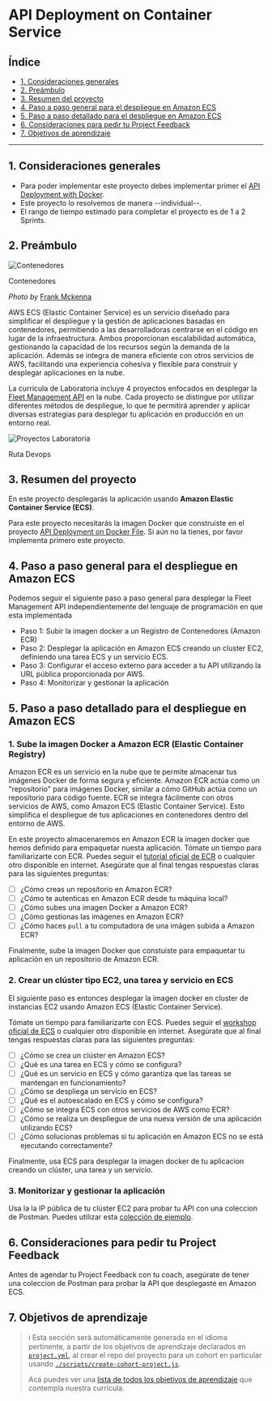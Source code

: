 # API Deployment on Container Service

## Índice

- [1. Consideraciones generales](#1-consideraciones-generales)
- [2. Preámbulo](#2-preámbulo)
- [3. Resumen del proyecto](#3-resumen-del-proyecto)
- [4. Paso a paso general para el despliegue en Amazon ECS](#4-Paso-a-paso-general-para-el-despliegue-en-Amazon-ECS)
- [5. Paso a paso detallado para el despliegue en Amazon ECS](#5-Paso-a-paso-detallado-para-el-despliegue-en-Amazon-ECS)
- [6. Consideraciones para pedir tu Project Feedback](#6-Consideraciones-para-pedir-tu-Project-Feedback)
- [7. Objetivos de aprendizaje](#7-Objetivos-de-aprendizaje)

---

## 1. Consideraciones generales

- Para poder implementar este proyecto debes implementar primer
el [API Deployment with Docker](../05-dockerfile-deployment/README.MD).
- Este proyecto lo resolvemos de manera --individual--.
- El rango de tiempo estimado para completar el proyecto es de 1 a 2 Sprints.

## 2. Preámbulo

<img
src="https://github.com/user-attachments/assets/9a2940f5-9b88-4062-8a59-8d73cb0ed605"
alt="Contenedores"
aria-describedby="containers" />

<p id="containers">
Contenedores
</p>

_Photo by_
[Frank Mckenna](https://unsplash.com/@frankiefoto?utm_content=creditCopyText&utm_medium=referral&utm_source=unsplash)

AWS ECS (Elastic Container Service) es un servicio
diseñado para simplificar el despliegue y la gestión de aplicaciones basadas
en contenedores, permitiendo a las desarrolladoras centrarse en el código en
lugar de la infraestructura. Ambos proporcionan escalabilidad automática,
gestionando la capacidad de los recursos según la demanda de la aplicación.
Además se integra de manera eficiente
con otros servicios de AWS, facilitando
una experiencia cohesiva y flexible para construir y desplegar aplicaciones
en la nube.

La currícula de Laboratoria incluye 4 proyectos enfocados en
desplegar la [Fleet Management API](../05-fleet-management-api/README.md)
en la nube. Cada proyecto se distingue por utilizar
diferentes métodos de despliegue, lo que te permitirá aprender y aplicar
diversas estrategias para desplegar tu aplicación en producción en un entorno real.

<img
src="https://github.com/user-attachments/assets/807d21eb-4f47-4b91-8441-a952192562f0"
alt="Proyectos Laboratoria"
aria-describedby="devops-projects-laboratoria" />

<p id="devops-projects-laboratoria">
Ruta Devops
</p>

## 3. Resumen del proyecto

En este proyecto desplegarás la aplicación usando
**Amazon Elastic Container Service (ECS)**.

Para este proyecto necesitarás la imagen Docker que construiste
en el proyecto [API Deployment on Docker File](../05-dockerfile-deployment/README.MD).
Si aún no la tienes, por favor implementa primero este proyecto.

## 4. Paso a paso general para el despliegue en Amazon ECS

Podemos seguir el siguiente paso a paso general para
desplegar la Fleet Management API independientemente del lenguaje de
programación en que esta implementada

- Paso 1: Subir la imagen docker a un Registro de Contenedores
(Amazon ECR)
- Paso 2: Desplegar la aplicación en Amazon ECS creando un cluster EC2, definiendo una tarea ECS y un servicio ECS.
- Paso 3: Configurar el acceso externo para acceder a tu API utilizando la URL pública proporcionada por AWS.
- Paso 4: Monitorizar y gestionar la aplicación

## 5. Paso a paso detallado para el despliegue en Amazon ECS

### 1. Sube la imagen Docker a Amazon ECR (Elastic Container Registry)

Amazon ECR es un servicio en la nube que te permite almacenar tus imágenes
Docker de forma segura y eficiente. Amazon ECR actúa como un
"repositorio" para imágenes Docker, similar a cómo GitHub actúa como un
repositorio para código fuente. ECR se integra fácilmente con otros servicios de
AWS, como Amazon ECS (Elastic Container Service). Esto simplifica el despliegue de
tus aplicaciones en contenedores dentro del entorno de AWS.

En este proyecto almacenaremos en Amazon ECR la imagen docker que hemos
definido para empaquetar nuesta aplicación. Tómate un tiempo
para familiarizarte con ECR. Puedes seguir el 
[tutorial oficial de ECR](https://docs.aws.amazon.com/AmazonECR/latest/userguide/getting-started-cli.html)
o cualquier otro disponible en internet. Asegúrate que al final tengas respuestas
claras para las siguientes preguntas:

- [ ] ¿Cómo creas un repositorio en Amazon ECR?
- [ ] ¿Cómo te autenticas en Amazon ECR desde tu máquina local?
- [ ] ¿Cómo subes una imagen Docker a Amazon ECR?
- [ ] ¿Cómo gestionas las imágenes en Amazon ECR?
- [ ] ¿Cómo haces `pull` a tu computadora de una imágen subida a Amazon ECR?

Finalmente, sube la imagen Docker que constuiste para empaquetar tu
aplicación en un repositorio de Amazon ECR.

### 2. Crear un clúster tipo EC2, una tarea y servicio en ECS

El siguiente paso es entonces desplegar la imagen docker
en cluster de instancias EC2 usando Amazon ECS (Elastic Container Service).

Tómate un tiempo para familiarizarte con ECS. Puedes seguir el 
[workshop oficial de ECS](https://ecsworkshop.com/introduction/)
o cualquier otro disponible en internet. Asegúrate que al final tengas respuestas
claras para las siguientes preguntas:

- [ ] ¿Cómo se crea un clúster en Amazon ECS?
- [ ] ¿Qué es una tarea en ECS y cómo se configura?
- [ ] ¿Qué es un servicio en ECS y cómo garantiza que las tareas se mantengan en funcionamiento?
- [ ] ¿Cómo se despliega un servicio en ECS?
- [ ] ¿Qué es el autoescalado en ECS y cómo se configura?
- [ ] ¿Cómo se integra ECS con otros servicios de AWS como ECR?
- [ ] ¿Cómo se realiza un despliegue de una nueva versión de una aplicación utilizando ECS?
- [ ] ¿Cómo solucionas problemas si tu aplicación en Amazon ECS no se está ejecutando correctamente?

Finalmente, usa ECS para desplegar la imagen docker de tu aplicacion
creando un clúster, una tarea y un servicio.

### 3. Monitorizar y gestionar la aplicación

Usa la la IP pública de tu clúster EC2 para probar tu API con una
coleccion de Postman. Puedes utilizar esta
[colección de ejemplo](https://github.com/Laboratoria/curriculum/tree/main/projects/05-fleet-management-api#7-testing).

## 6. Consideraciones para pedir tu Project Feedback

Antes de agendar tu Project Feedback con tu coach, asegúrate de
tener una coleccion de Postman para probar la API que
desplegaste en Amazon ECS.

## 7. Objetivos de aprendizaje

> ℹ️ Esta sección será automáticamente generada en el idioma pertinente, a partir
> de los objetivos de aprendizaje declarados en [`project.yml`](./project.yml),
> al crear el repo del proyecto para un cohort en particular usando
> [`./scripts/create-cohort-project.js`](../../scripts#create-cohort-project-coaches).
>
> Acá puedes ver una [lista de todos los objetivos de aprendizaje](../../learning-objectives/data.yml)
> que contempla nuestra currícula.
